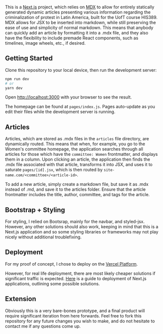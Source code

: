 This is a [Next.js](https://nextjs.org/) project, which relies on [MDX](https://mdxjs.com/) to allow for entirely statically generated dynamic articles presenting various information regarding the criminalization of protest in Latin America, built for the UofT course HIS389. MDX allows for JSX to be inserted into markdown, while still preserving the ease of use and simplicity of normal markdown. This means that anybody can quickly add an article by formatting it into a .mdx file, and they also have the flexibility to include premade React components, such as timelines, image wheels, etc., if desired. 

## Getting Started

Clone this repository to your local device, then run the development server:

```bash
npm run dev
# or
yarn dev
```

Open [http://localhost:3000](http://localhost:3000) with your browser to see the result.

The homepage can be found at `pages/index.js`. Pages auto-update as you edit their files while the development server is running.

## Articles

Articles, which are stored as .mdx files in the `articles` file directory, are dynamically routed. This means that when, for example, you go to the Women's committee homepage, the application searches through all articles for those which have the `committee: Women` frontmatter, and displays them in a column. Upon clicking an article, the application then finds the .mdx file associated with that article, transforms it into JSX, and uses it to saturate `pages/[id].jsx`, which is then routed by `site-name.com/<committee>/<article-id>`.

To add a new article, simply create a markdown file, but save it as .mdx instead of .md, and save it to the articles folder. Ensure that the article frontmatter includes the title, author, committee, and tags for the article.

## Bootstrap + Styling

For styling, I relied on Bootsrap, mainly for the navbar, and styled-jsx. However, any other solutions should also work, keeping in mind that this is a Next.js application and so some styling libraries or frameworks may not play nicely without additional troublefixing.

## Deployment

For my proof of concept, I chose to deploy on the [Vercel Platform](https://vercel.com/new?utm_medium=default-template&filter=next.js&utm_source=create-next-app&utm_campaign=create-next-app-readme).

However, for real life deployment, there are most likely cheaper solutions if significant traffic is expected. [Here](https://nextjs.org/docs/deployment) is a guide to deployment of Next.js applications, outlining some possible solutions.

## Extension

Obviously this is a very bare-bones prototype, and a final product will require significant iteration from here forwards. Feel free to fork this repository for any future changes you wish to make, and do not hesitate to contact me if any questions come up.
